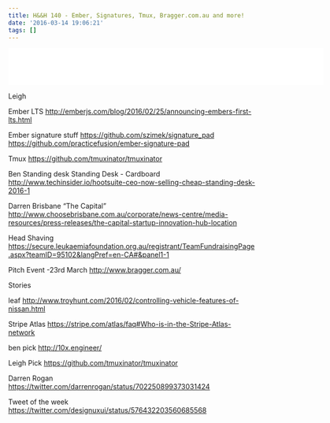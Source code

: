 ```yaml
---
title: H&&H 140 - Ember, Signatures, Tmux, Bragger.com.au and more!
date: '2016-03-14 19:06:21'
tags: []
---
```



<!--more-->


<iframe style="border: none" src="//html5-player.libsyn.com/embed/episode/id/4218656/height/75/width/640/theme/standard/autoplay/no/autonext/no/thumbnail/no/preload/no/no_addthis/no/direction/backward/no-cache/true/" height="75" width="640" scrolling="no"  allowfullscreen webkitallowfullscreen mozallowfullscreen oallowfullscreen msallowfullscreen></iframe>


Leigh

Ember LTS
http://emberjs.com/blog/2016/02/25/announcing-embers-first-lts.html

Ember signature stuff
https://github.com/szimek/signature_pad
https://github.com/practicefusion/ember-signature-pad

Tmux
https://github.com/tmuxinator/tmuxinator

Ben
Standing desk
Standing Desk - Cardboard
http://www.techinsider.io/hootsuite-ceo-now-selling-cheap-standing-desk-2016-1

Darren
Brisbane “The Capital”
http://www.choosebrisbane.com.au/corporate/news-centre/media-resources/press-releases/the-capital-startup-innovation-hub-location

Head Shaving
https://secure.leukaemiafoundation.org.au/registrant/TeamFundraisingPage.aspx?teamID=95102&langPref=en-CA#&panel1-1



Pitch Event -23rd March
http://www.bragger.com.au/

Stories

leaf
http://www.troyhunt.com/2016/02/controlling-vehicle-features-of-nissan.html


Stripe Atlas
https://stripe.com/atlas/faq#Who-is-in-the-Stripe-Atlas-network


ben pick
http://10x.engineer/

Leigh Pick
https://github.com/tmuxinator/tmuxinator

Darren Rogan
https://twitter.com/darrenrogan/status/702250899373031424

Tweet of the week
https://twitter.com/designuxui/status/576432203560685568
